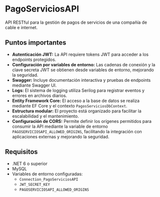 # PagoServiciosAPI

API RESTful para la gestión de pagos de servicios de una compañía de cable e internet.

## Puntos importantes

- **Autenticación JWT:** La API requiere tokens JWT para acceder a los endpoints protegidos.
- **Configuración por variables de entorno:** Las cadenas de conexión y la clave secreta JWT se obtienen desde variables de entorno, mejorando la seguridad.
- **Swagger:** Incluye documentación interactiva y pruebas de endpoints mediante Swagger UI.
- **Logs:** El sistema de logging utiliza Serilog para registrar eventos y errores en archivos diarios.
- **Entity Framework Core:** El acceso a la base de datos se realiza mediante EF Core y el contexto `PagosServiciosDbContext`.
- **Estructura modular:** El proyecto está organizado para facilitar la escalabilidad y el mantenimiento.
- **Configuración de CORS:** Permite definir los orígenes permitidos para consumir la API mediante la variable de entorno `PAGOSERVICIOSAPI_ALLOWED_ORIGINS`, facilitando la integración con aplicaciones externas y mejorando la seguridad.

## Requisitos

- .NET 6 o superior
- MySQL
- Variables de entorno configuradas:
  - `Connection_PagoServiciosAPI`
  - `JWT_SECRET_KEY`
  - `PAGOSERVICIOSAPI_ALLOWED_ORIGINS`
